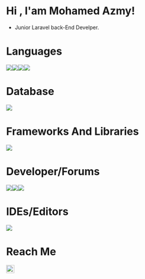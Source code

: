 # Hi , I'am Mohamed Azmy!
- Junior Laravel back-End Develper.

# Languages

<img src="https://img.shields.io/badge/c++-%2300599C.svg?style=for-the-badge&logo=c%2B%2B&logoColor=white" /><img src="https://img.shields.io/badge/css3-%231572B6.svg?style=for-the-badge&logo=css3&logoColor=white" /><img src="https://img.shields.io/badge/html5-%23E34F26.svg?style=for-the-badge&logo=html5&logoColor=white" /><img src="https://img.shields.io/badge/php-%23777BB4.svg?style=for-the-badge&logo=php&logoColor=white" />


# Database
<img src="https://img.shields.io/badge/mysql-%2300f.svg?style=for-the-badge&logo=mysql&logoColor=white" />

# Frameworks And Libraries

<img src="https://img.shields.io/badge/laravel-%23FF2D20.svg?style=for-the-badge&logo=laravel&logoColor=white" />

# Developer/Forums
<img src="https://img.shields.io/badge/Quora-%23B92B27.svg?style=for-the-badge&logo=Quora&logoColor=white" /><img src="https://img.shields.io/badge/Reddit-%23FF4500.svg?style=for-the-badge&logo=Reddit&logoColor=white" /><img src="https://img.shields.io/badge/-Stackoverflow-FE7A16?style=for-the-badge&logo=stack-overflow&logoColor=white" />

# IDEs/Editors

<img src="https://img.shields.io/badge/Visual%20Studio%20Code-0078d7.svg?style=for-the-badge&logo=visual-studio-code&logoColor=white" />

# Reach Me

<a href="https://www.facebook.com/profile.php?id=100012216099698"><img align="left" alt="Mohamed Azmy Facebook" width="22px" src="https://camo.githubusercontent.com/013ab4b8c0a14af1d626b6106c10a4ca83129f9b89d063db25612dcb88740bc5/68747470733a2f2f63646e2e6a7364656c6976722e6e65742f6e706d2f73696d706c652d69636f6e734076332f69636f6e732f66616365626f6f6b2e737667" data-canonical-src="https://cdn.jsdelivr.net/npm/simple-icons@v3/icons/facebook.svg" style="max-width: 100%;"></a>
